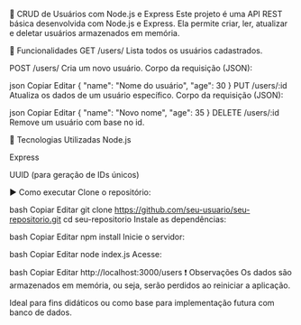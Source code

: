 🧍 CRUD de Usuários com Node.js e Express
Este projeto é uma API REST básica desenvolvida com Node.js e Express. Ela permite criar, ler, atualizar e deletar usuários armazenados em memória.

🚀 Funcionalidades
GET /users/
Lista todos os usuários cadastrados.

POST /users/
Cria um novo usuário.
Corpo da requisição (JSON):

json
Copiar
Editar
{
  "name": "Nome do usuário",
  "age": 30
}
PUT /users/:id
Atualiza os dados de um usuário específico.
Corpo da requisição (JSON):

json
Copiar
Editar
{
  "name": "Novo nome",
  "age": 35
}
DELETE /users/:id
Remove um usuário com base no id.

🧪 Tecnologias Utilizadas
Node.js

Express

UUID (para geração de IDs únicos)

▶ Como executar
Clone o repositório:

bash
Copiar
Editar
git clone https://github.com/seu-usuario/seu-repositorio.git
cd seu-repositorio
Instale as dependências:

bash
Copiar
Editar
npm install
Inicie o servidor:

bash
Copiar
Editar
node index.js
Acesse:

bash
Copiar
Editar
http://localhost:3000/users
❗ Observações
Os dados são armazenados em memória, ou seja, serão perdidos ao reiniciar a aplicação.

Ideal para fins didáticos ou como base para implementação futura com banco de dados.
